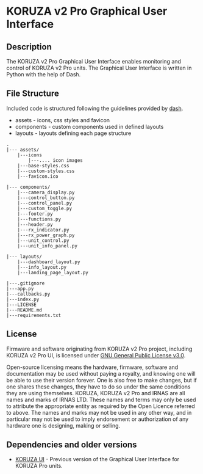 # KORUZA v2 Pro Graphical User Interface

## Description
The KORUZA v2 Pro Graphical User Interface enables monitoring and control of KORUZA v2 Pro units. The Graphical User Interface is written in Python with the help of Dash. 

## File Structure

Included code is structured following the guidelines provided by [dash](https://dash.plotly.com/urls).
* assets - icons, css styles and favicon
* components - custom components used in defined layouts
* layouts - layouts defining each page structure

```
.
|--- assets/
    |---icons
        |---.... icon images
    |---base-styles.css
    |---custom-styles.css
    |---favicon.ico
    
|--- components/
    |---camera_display.py
    |---control_button.py
    |---control_panel.py
    |---custom_toggle.py
    |---footer.py
    |---functions.py
    |---header.py
    |---rx_indicator.py
    |---rx_power_graph.py
    |---unit_control.py
    |---unit_info_panel.py

|--- layouts/
    |---dashboard_layout.py
    |---info_layout.py
    |---landing_page_layout.py
    
|---.gitignore
|---app.py
|---callbacks.py
|---index.py
|---LICENSE
|---README.md
|---requirements.txt

```


## License

Firmware and software originating from KORUZA v2 Pro project, including KORUZA v2 Pro UI, is licensed under [GNU General Public License v3.0](https://github.com/IRNAS/koruza-v2-ui/blob/main/LICENSE).

Open-source licensing means the hardware, firmware, software and documentation may be used without paying a royalty, and knowing one will be able to use their version forever. One is also free to make changes, but if one shares these changes, they have to do so under the same conditions they are using themselves. KORUZA, KORUZA v2 Pro and IRNAS are all names and marks of IRNAS LTD. These names and terms may only be used to attribute the appropriate entity as required by the Open Licence referred to above. The names and marks may not be used in any other way, and in particular may not be used to imply endorsement or authorization of any hardware one is designing, making or selling.

## Dependencies and older versions

* [KORUZA UI](https://github.com/IRNAS/koruza-ui) - Previous version of the Graphical User Interface for KORUZA Pro units.
